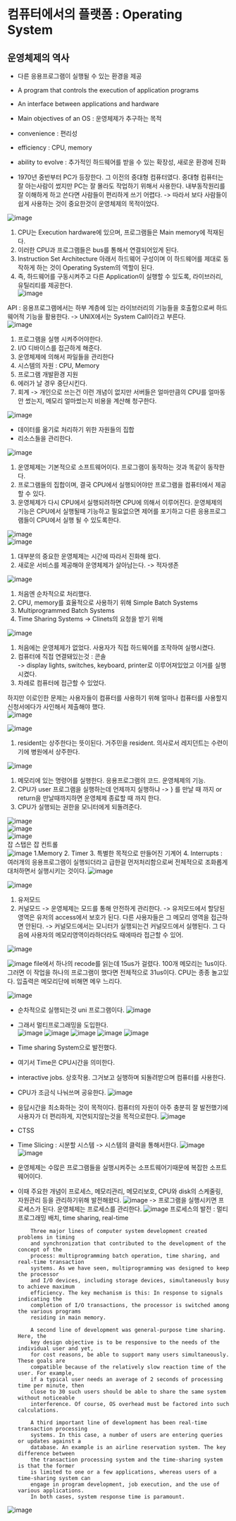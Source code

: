 # 컴퓨터에서의 플랫폼 : Operating System
## 운영체제의 역사
* 다른 응용프로그램이 실행될 수 있는 환경을 제공
* A program that controls the execution of application programs
* An interface between applications and hardware

* Main objectives of an OS : 운영체제가 추구하는 목적
- convenience : 편리성
- efficiency : CPU, memory
- ability to evolve : 추가적인 하드웨어를 받을 수 있는 확장성, 새로운 환경에 진화

- 1970년 중반부터 PC가 등장한다. 그 이전의 중대형 컴퓨터였다.
중대형 컴퓨터는 잘 아는사람이 썼지만 PC는 잘 몰라도 작업하기 위해서 사용한다. 내부동작원리를 잘 이해하게 하고 쓴다면 사람들이 편리하게 쓰기 어렵다.
-> 따라서 보다 사람들이 쉽게 사용하는 것이 중요한것이 운영체제의 목적이었다.  

![image](https://user-images.githubusercontent.com/76835313/132607984-891ce910-4c85-424a-9992-cc044f7d9eca.png)
1. CPU는 Execution hardware에 있으며, 프로그램들은 Main memory에 적재된다.
2. 이러한 CPU과 프로그램들은 bus를 통해서 연결되어있게 된다.
3. Instruction Set Architecture 아래서 하드웨어 구성이며 이 하드웨어를 제대로 동작하게 하는 것이 Operating System의 역할이 된다.
4. 즉, 하드웨어를 구동시켜주고 다른 Application이 실행할 수 있도록, 라이브러리, 유틸리티를 제공한다.   
![image](https://user-images.githubusercontent.com/76835313/132608558-21a847d5-626a-4c60-8b2d-0ab322ab41da.png)

API : 응용프로그램에서는 하부 계층에 있는 라이브러리의 기능들을 호출함으로써 하드웨어적 기능을 활용한다.
-> UNIX에서는 System Call이라고 부른다.   
![image](https://user-images.githubusercontent.com/76835313/132608580-3adb1741-61c1-4cb9-91b3-c6663e5b4c67.png)
1. 프로그램을 실행 시켜주어야한다.
2. I/O 디바이스를 접근하게 해준다.
3. 운영체제에 의해서 파일들을 관리한다
4. 시스템의 자원 : CPU, Memory
5. 프로그램 개발환경 지원
6. 에러가 날 경우 중단시킨다. 
7. 회계 -> 개인으로 쓰는건 이런 개념이 없지만 서버들은 얼마만큼의 CPU를 얼마동안 썼는지, 메모리 얼마썼는지 비용을 계산해 청구한다.  

![image](https://user-images.githubusercontent.com/76835313/132608721-15ae8d0e-b9b1-4b5d-a98f-59f02070deb1.png)
* 데이터를 옮기로 처리하기 위한 자원들의 집합
* 리소스들을 관리한다. 

![image](https://user-images.githubusercontent.com/76835313/132608830-dc516cf6-a6f5-4e47-8531-d7c717658deb.png)
1. 운영체제는 기본적으로 소프트웨어이다. 프로그램이 동작하는 것과 똑같이 동작한다. 
2. 프로그램들의 집합이며, 결국 CPU에서 실행되어야만 프로그램을 컴퓨터에서 제공할 수 있다. 
3. 운영체제가 다시 CPU에서 실행되려하면 CPU에 의해서 이루어진다. 운영체제의 기능은 CPU에서 실행될때 기능하고 필요없으면 제어를 포기하고 다른 응용프로그램들이 CPU에서 실행 될 수 있도록한다. 

![image](https://user-images.githubusercontent.com/76835313/132609011-5d918bc0-9fe0-4c22-926f-e25f7612743f.png)  
![image](https://user-images.githubusercontent.com/76835313/132609132-c506f077-cc6c-433c-97b9-8be8aac0cd78.png)
1. 대부분의 중요한 운영체제는 시간에 따라서 진화해 왔다.
2. 새로운 서비스를 제공해야 운영체제가 살아남는다. -> 적자생존

![image](https://user-images.githubusercontent.com/76835313/132609515-71dd78f7-4f90-4579-99b0-4d22a1fbafcf.png)
1. 처음엔 순차적으로 처리했다.
2. CPU, memory를 효율적으로 사용하기 위해 Simple Batch Systems
3. Multiprogrammed Batch Systems
4. Time Sharing Systems -> Clinets의 요청을 받기 위해

![image](https://user-images.githubusercontent.com/76835313/132609636-3bbb752a-5bcf-4460-8dac-9fb414aade4a.png)  
1. 처음에는 운영체제가 없었다. 사용자가 직접 하드웨어를 조작하여 실행시켰다. 
2. 컴퓨터에 직접 연결돼있는것 : 콘솔  
-> display lights, switches, keyboard, printer로 이루어져있었고 이거를 실행시켰다.   
3. 차례로 컴퓨터에 접근할 수 있었다. 

하지만 이로인한 문제는 사용자들이 컴퓨터를 사용하기 위해 얼마나 컴퓨터를 사용할지 신청서에다가 사인해서 제출해야 했다.   
![image](https://user-images.githubusercontent.com/76835313/132610822-d1066124-df74-43b1-a350-5b883fae7179.png)  
 
![image](https://user-images.githubusercontent.com/76835313/132611849-4fe3e347-e7b6-4af5-b596-af3597c5ecb7.png)  
  
1. resident는 상주한다는 뜻이된다. 거주민을 resident. 의사로서 레지던트는 수련이기에 병원에서 상주한다.  
  
![image](https://user-images.githubusercontent.com/76835313/132612325-2bb6128e-7f8f-4844-b1f5-ac5834bbf958.png)  
1. 메모리에 있는 명령어를 실행한다. 응용프로그램의 코드. 운영체제의 기능.  
2. CPU가 user 프로그램을 실행하는데 언제까지 실행하냐 -> } 를 만날 때 까지 or return을 만날때까지하면 운영체제 종료할 때 까지 한다.   
3. CPU가 실행되는 권한을 모니터에게 되돌려준다.   

![image](https://user-images.githubusercontent.com/76835313/132612498-6aa0c0a6-7de1-44cf-af04-340b90a270cd.png)  
![image](https://user-images.githubusercontent.com/76835313/132612909-7ebd2d7f-db9a-44e8-9174-2f478c3e97b6.png)  
![image](https://user-images.githubusercontent.com/76835313/132612980-f429a5fa-c605-4c8b-8a8d-880223f1a1a7.png)  
잡 스탭은 잡 컨트롤    
![image](https://user-images.githubusercontent.com/76835313/132613037-5062dfd9-9aad-44b5-bd45-923e42836770.png)
1.Memory
2. Timer
3. 특별한 목적으로 만들어진 기계어
4. Interrupts : 여러개의 응용프로그램이 실행되더라고 급한걸 먼저처리함으로써 전체적으로 조화롭게 대처하면서 실행시키는 것이다. ![image](https://user-images.githubusercontent.com/76835313/132613381-9ccb8a19-e20d-4020-abb3-2a47b83c9354.png)

![image](https://user-images.githubusercontent.com/76835313/132613383-296a21ce-75ac-4715-8dbc-a5a74cb13d19.png)
1. 유저모드
2. 커널모드
-> 운영체제는 모드를 통해 안전하게 관리한다.
-> 유저모드에서 할당된 영역은 유저의 access에서 보호가 된다. 다른 사용자들은 그 메모리 영역을 접근하면 안된다.
-> 커널모드에서는 모니터가 실행되는건 커널모드에서 실행된다. 그 다음에 사용자의 메모리영역이라하더라도 때에따라 접근할 수 있어.

![image](https://user-images.githubusercontent.com/76835313/132613578-77ccab92-4da8-440a-ba8c-5b45174687a7.png)

![image](https://user-images.githubusercontent.com/76835313/132613698-034845ae-59ac-4bac-b38a-ff84226ce358.png)
file에서 하나의 recode를 읽는데 15us가 걸렸다. 100개 메모리는 1us이다. 그러면 이 작업을 하나의 프로그램이 했다면 전체적으로 31us이다. 
CPU는 종종 놀고있다. 입출력은 메모리단에 비해면 메우 느리다.

![image](https://user-images.githubusercontent.com/76835313/132613870-9fc320b0-44c6-4ce7-93a2-7c28b07156c7.png)
* 순차적으로 실행되는것 uni 프로그램이다.
![image](https://user-images.githubusercontent.com/76835313/132613909-275feb01-3330-4fd8-a292-429f46954638.png)
* 그래서 멀티프로그래밍을 도입한다.  
![image](https://user-images.githubusercontent.com/76835313/132613969-f1034b57-07f2-435e-97fe-2681626af46d.png)
![image](https://user-images.githubusercontent.com/76835313/132614030-5f262381-b612-4ef0-bd7a-f6ad6abc62ad.png)
![image](https://user-images.githubusercontent.com/76835313/132614138-997ede3b-0e22-4b42-a120-13a206882ad3.png)
![image](https://user-images.githubusercontent.com/76835313/132614419-fe3318d5-16f7-418b-8a43-bf6167b6fada.png)
![image](https://user-images.githubusercontent.com/76835313/132614702-8d82ad1a-4363-4d1d-805e-224fd75ca112.png)
* Time sharing System으로 발전했다. 
* 여기서 Time은 CPU시간을 의미한다. 
* interactive jobs. 상호작용. 그거보고 실행하며 되돌려받으며 컴퓨터를 사용한다. 
* CPU가 조금식 나눠쓰며 공유한다.
![image](https://user-images.githubusercontent.com/76835313/132614960-9d511d50-cd08-4081-bb6e-ebc86b578ae6.png)
* 응답시간을 최소화하는 것이 목적이다. 컴퓨터의 자원이 아주 충분히 잘 발전했기에 사용자가 더 편리하게, 지연되지않는것을 목적으로한다. 
![image](https://user-images.githubusercontent.com/76835313/132615080-4a5fde6d-32f9-4868-b403-c92d377699a6.png)
* CTSS 
* Time Slicing : 시분할 시스템
-> 시스템의 클럭을 통해서한다. 
![image](https://user-images.githubusercontent.com/76835313/132615166-9730b2cb-5fdd-4adb-ac41-3c933288a78d.png)
![image](https://user-images.githubusercontent.com/76835313/132615231-c892289b-4ca2-4ffb-aa3d-339633d282d9.png)
* 운영체제는 수많은 프로그램들을 실행시켜주는 소프트웨어기때문에 복잡한 소프트웨어이다. 
* 이때 주요한 개념이 프로세스, 메모리관리, 메모리보호, CPU와 disk의 스케줄링, 자원관리 등을 관리하기위해 발전해왔다.
![image](https://user-images.githubusercontent.com/76835313/132615311-c68440ae-12c3-48ec-bc3b-54f60aa6e8d0.png)
-> 프로그램을 실행시키면 프로세스가 된다. 운영체제는 프로세스를 관리한다. 
![image](https://user-images.githubusercontent.com/76835313/132615378-b793a034-a046-4c1e-9d68-e88c39c10ce5.png)
프로세스의 발전 : 멀티프로그래밍 배치, time sharing, real-time

          Three major lines of computer system development created problems in timing
          and synchronization that contributed to the development of the concept of the
          process: multiprogramming batch operation, time sharing, and real-time transaction
          systems. As we have seen, multiprogramming was designed to keep the processor
          and I/O devices, including storage devices, simultaneously busy to achieve maximum
          efficiency. The key mechanism is this: In response to signals indicating the
          completion of I/O transactions, the processor is switched among the various programs
          residing in main memory.

          A second line of development was general-purpose time sharing. Here, the
          key design objective is to be responsive to the needs of the individual user and yet,
          for cost reasons, be able to support many users simultaneously. These goals are
          compatible because of the relatively slow reaction time of the user. For example,
          if a typical user needs an average of 2 seconds of processing time per minute, then
          close to 30 such users should be able to share the same system without noticeable
          interference. Of course, OS overhead must be factored into such calculations.

          A third important line of development has been real-time transaction processing
          systems. In this case, a number of users are entering queries or updates against a
          database. An example is an airline reservation system. The key difference between
          the transaction processing system and the time-sharing system is that the former
          is limited to one or a few applications, whereas users of a time-sharing system can
          engage in program development, job execution, and the use of various applications.
          In both cases, system response time is paramount.
![image](https://user-images.githubusercontent.com/76835313/132615499-0193f8b4-5efd-4448-a97e-55b6232e78e7.png)



















